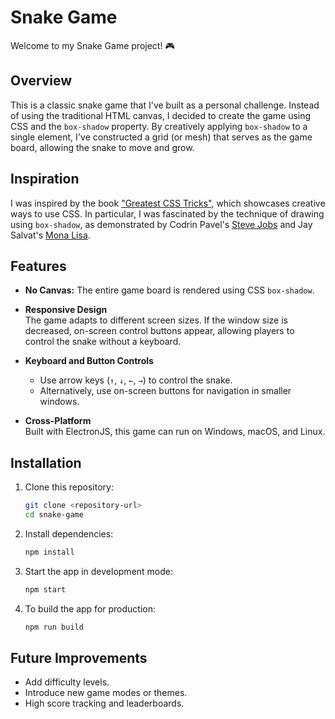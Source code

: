 # Snake Game

Welcome to my Snake Game project! 🎮

## Overview

This is a classic snake game that I've built as a personal challenge.
Instead of using the traditional HTML canvas, I decided to create the game using CSS and the `box-shadow` property.
By creatively applying `box-shadow` to a single element, I've constructed a grid (or mesh) that serves as the game board, allowing the snake to move and grow.

## Inspiration

I was inspired by the book ["Greatest CSS Tricks"](https://css-tricks.com/books/greatest-css-tricks/), which showcases creative ways to use CSS. In particular, I was fascinated by the technique of drawing using `box-shadow`, as demonstrated by Codrin Pavel's [Steve Jobs](https://codepen.io/zerospree/pen/tFvCw) and Jay Salvat's [Mona Lisa](https://codepen.io/jaysalvat/pen/HaqBf).

## Features

- **No Canvas:** The entire game board is rendered using CSS `box-shadow`.

- **Responsive Design**  
  The game adapts to different screen sizes. If the window size is decreased, on-screen control buttons appear, allowing players to control the snake without a keyboard.

- **Keyboard and Button Controls**

  - Use arrow keys (`↑`, `↓`, `←`, `→`) to control the snake.
  - Alternatively, use on-screen buttons for navigation in smaller windows.

- **Cross-Platform**  
  Built with ElectronJS, this game can run on Windows, macOS, and Linux.

## Installation

1. Clone this repository:
   ```bash
   git clone <repository-url>
   cd snake-game
   ```

2. Install dependencies:
   ```bash
   npm install
   ```

3. Start the app in development mode:
   ```bash
   npm start
   ```

4. To build the app for production:
   ```bash
   npm run build
   ```

## Future Improvements
- Add difficulty levels.
- Introduce new game modes or themes.
- High score tracking and leaderboards.